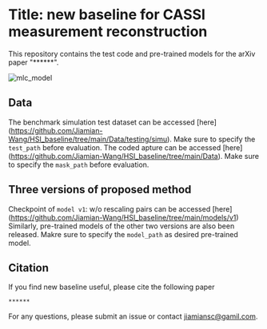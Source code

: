 # Title: new baseline for CASSI measurement reconstruction

This repository contains the test code and pre-trained models for the arXiv paper "******".

![mlc_model](mlc.png)

## Data

The benchmark simulation test dataset can be accessed [here] (https://github.com/Jiamian-Wang/HSI_baseline/tree/main/Data/testing/simu). Make sure to specify the ```test_path``` before evaluation.
The coded apture can be accessed [here] (https://github.com/Jiamian-Wang/HSI_baseline/tree/main/Data). Make sure to specify the ```mask_path``` before evaluation. 

## Three versions of proposed method

Checkpoint of ```model v1```: w/o rescaling pairs can be accessed [here] (https://github.com/Jiamian-Wang/HSI_baseline/tree/main/models/v1)
Similarly, pre-trained models of the other two versions are also been released. 
Makre sure to specify the ```model_path``` as desired pre-trained model. 

## Citation

If you find new baseline useful, please cite the following paper

```
******
```
For any questions, please submit an issue or contact [jiamiansc@gamil.com](jiamiansc@gamil.com). 

